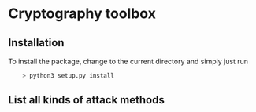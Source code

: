 # Cryptography toolbox
## Installation
To install the package, change to the current directory and simply just run 

```bash
    > python3 setup.py install
```

## List all kinds of attack methods


